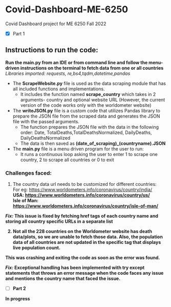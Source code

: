 # Covid-Dashboard-ME-6250
Covid Dashboard project for ME 6250 Fall 2022

- [x] Part 1

## Instructions to run the code: <br>

**Run the main.py from an IDE or from command line and follow the menu-driven instructions on the terminal to fetch data from one or all countries** <br>
*Libraries imported: requests, re,bs4,tqdm,datetime,pandas*

* The **ScrapeWebsite.py** file is used as the data scraping module that has all included functions and implementations. <br>
  * It includes the function named **scrape_country** which takes in 2 arguments- country and optional website URL (However, the current version of the code works only with the worldometer website)
* The **writeJSON.py** file is a custom code that utilizes Pandas library to prepare the JSON file from the scraped data and generates the JSON file with the passed arguments. <br>
  * The function prepares the JSON file with the data in the following order: Date, TotalDeaths,TotalDeathsNormalized, DailyDeaths, DailyDeathsNormalized
  * The data is then saved as **(date_of_scraping)_(countryname).JSON**
* The **main.py** file is a menu driven program for the user to run:
  * It runs a continuous loop asking the user to enter 1 to scrape one country, 2 to scrape all countries or 0 to exit
  



### Challenges faced: ###
1. The country data url needs to be customized for different countries: <br>
For eg: <A> https://www.worldometers.info/coronavirus/country/india/<br>
<B> USA: https://www.worldometers.info/coronavirus/country/us/<br>
<C> Isle of Man: https://www.worldometers.info/coronavirus/country/isle-of-man/<br>

*Fix:* This issue is fixed by fetching href tags of each country name and storing all country specific URLs in a separate list

2. Not all the 228 countries on the Worldometer website has death data/plots, so we are unable to fetch those data. Also, the population data of all countries are not updated in the specific tag that displays live population count.

This was crashing and exiting the code as soon as the error was found.

*Fix:* Exceptional handling has been implemented with try except statements that throws an error message when the code faces any issue and mentions the country name that faced the issue.


- [ ] Part 2

In progress
